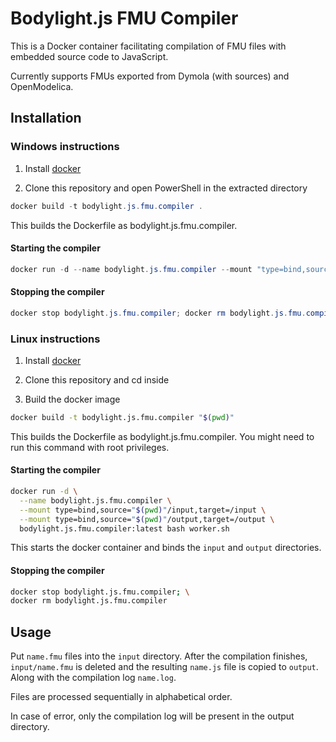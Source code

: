 # Bodylight.js FMU Compiler

This is a Docker container facilitating compilation of FMU files with embedded
source code to JavaScript.

Currently supports FMUs exported from Dymola (with sources) and OpenModelica.

## Installation

### Windows instructions

1. Install [docker](https://docs.docker.com/install/)

2. Clone this repository and open PowerShell in the extracted directory

```powershell
docker build -t bodylight.js.fmu.compiler .
```
This builds the Dockerfile as bodylight.js.fmu.compiler.
 
#### Starting the compiler

```powershell
docker run -d --name bodylight.js.fmu.compiler --mount "type=bind,source=$(Get-Location)\input,target=/input" --mount "type=bind,source=$(Get-Location)\output,target=/output" bodylight.js.fmu.compiler:latest bash worker.sh
```

#### Stopping the compiler
```powershell
docker stop bodylight.js.fmu.compiler; docker rm bodylight.js.fmu.compiler
```

### Linux instructions

1. Install [docker](https://docs.docker.com/install/)

2. Clone this repository and cd inside

2. Build the docker image
```bash
docker build -t bodylight.js.fmu.compiler "$(pwd)"
```
 This builds the Dockerfile as bodylight.js.fmu.compiler. You might need to run this command with root privileges.

#### Starting the compiler
```bash
docker run -d \
  --name bodylight.js.fmu.compiler \
  --mount type=bind,source="$(pwd)"/input,target=/input \
  --mount type=bind,source="$(pwd)"/output,target=/output \
  bodylight.js.fmu.compiler:latest bash worker.sh
```
This starts the docker container and binds the `input` and `output` directories.

#### Stopping the compiler
```bash
docker stop bodylight.js.fmu.compiler; \
docker rm bodylight.js.fmu.compiler
```

## Usage

Put `name.fmu` files into the `input` directory. After the compilation finishes,
`input/name.fmu` is deleted and the resulting `name.js` file is copied to
`output`. Along with the compilation log `name.log`.

Files are processed sequentially in alphabetical order.

In case of error, only the compilation log will be present in the output directory.
